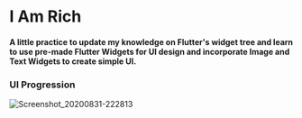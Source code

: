 # I Am Rich
#### A little practice to update my knowledge on Flutter's widget tree and learn to use pre-made Flutter Widgets for UI design and incorporate Image and Text Widgets to create simple UI.

### UI Progression
![Screenshot_20200831-222813](https://user-images.githubusercontent.com/5642644/91788488-533b1400-ebda-11ea-9974-79e84ac404a7.png)
